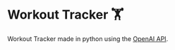 # Workout Tracker 🏋 
Workout Tracker made in python using the <a href="https://openai.com/blog/openai-api/"> OpenAI API</a>.
